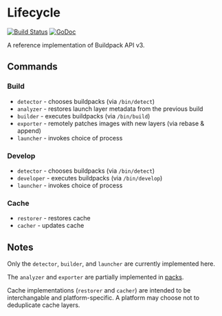 # Lifecycle

[![Build Status](https://travis-ci.org/sclevine/lifecycle.svg?branch=master)](https://travis-ci.org/sclevine/lifecycle)
[![GoDoc](https://godoc.org/github.com/sclevine/lifecycle?status.svg)](https://godoc.org/github.com/sclevine/lifecycle)

A reference implementation of Buildpack API v3.

## Commands

### Build

* `detector` - chooses buildpacks (via `/bin/detect`)
* `analyzer` - restores launch layer metadata from the previous build
* `builder` -  executes buildpacks (via `/bin/build`)
* `exporter` - remotely patches images with new layers (via rebase & append)
* `launcher` - invokes choice of process

### Develop

* `detector` - chooses buildpacks (via `/bin/detect`)
* `developer` - executes buildpacks (via `/bin/develop`)
* `launcher` - invokes choice of process

### Cache

* `restorer` - restores cache
* `cacher` - updates cache

## Notes

Only the `detector`, `builder`, and `launcher` are currently implemented here.

The `analyzer` and `exporter` are partially implemented in [packs](https://github.com/sclevine/packs).

Cache implementations (`restorer` and `cacher`) are intended to be interchangable and platform-specific.
A platform may choose not to deduplicate cache layers.
